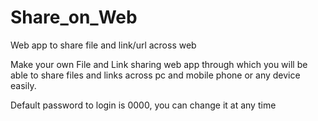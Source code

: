 # Share_on_Web
Web app to share file and link/url across web

Make your own File and Link sharing web app through which you will be able to share files and links across pc and mobile phone or any device easily. 

Default password to login is 0000, you can change it at any time
